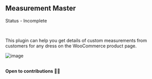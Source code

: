 <h2>Measurement Master</h2>

Status - Incomplete

<br>

This plugin can help you get details of custom measurements from customers for any dress on the WooCommerce product page.

![image](https://github.com/user-attachments/assets/d5d6f525-92e8-40a8-baf9-d35564a93b40)

<br>
<b> Open to contributions 🫶🏻</b>
